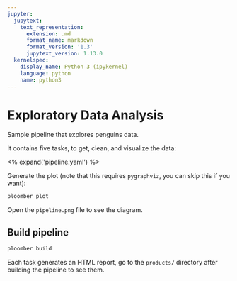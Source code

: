 ```yaml
---
jupyter:
  jupytext:
    text_representation:
      extension: .md
      format_name: markdown
      format_version: '1.3'
      jupytext_version: 1.13.0
  kernelspec:
    display_name: Python 3 (ipykernel)
    language: python
    name: python3
---
```


# Exploratory Data Analysis

<!-- start description -->
Sample pipeline that explores penguins data.
<!-- end description -->

It contains five tasks, to get, clean, and visualize the data:

<% expand('pipeline.yaml') %>

Generate the plot (note that this requires `pygraphviz`, you can skip this if you want):

<!-- #md -->
```sh
ploomber plot
```
<!-- #endmd -->


Open the `pipeline.png` file to see the diagram.

## Build pipeline

```sh
ploomber build
```

Each task generates an HTML report, go to the `products/` directory after
building the pipeline to see them.